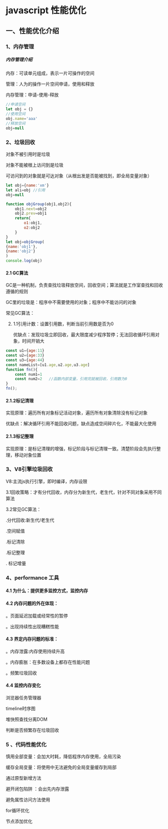 # javascript 性能优化

## 一、性能优化介绍

### 1、内存管理

##### 内存管理介绍

内存：可读单元组成，表示一片可操作的空间

管理：人为的操作一片空间申请，使用和释放

内存管理：申请-使用-释放

```javascript
//申请空间
let obj = {}
//使用空间
obj.name='aaa'
//释放空间
obj=null
```

### 2、垃圾回收

对象不被引用时是垃圾

对象不能被根上访问到是垃圾

可访问到的对象就是可达对象（从根出发是否能被找到，即全局变量对象）

```javascript
let obj={name:'xm'}
let ali=obj //引用
obj=null 
```

``` javascript
function objGroup(obj1,obj2){
    obj1.next=obj2
    obj2.prev=obj1
    return{
        o1:obj1,
        o2:obj2
    }
}
let obj=objGroup(
{name:'obj1'},
{name:'obj2'}
)
console.log(obj)
```

#### 2.1 GC算法

GC是一种机制，负责查找垃圾释放空间，回收空间；算法就是工作室查找和回收遵循的规则

GC里的垃圾是：程序中不需要使用的对象；程序中不能访问的对象

常见GC算法：

2. 1.1引用计数：设置引用数，判断当前引用数是否为0

   优缺点：发现垃圾立即回收，最大限度减少程序暂停；无法回收循环引用对象，时间开销大

``` javascript
const u1={age:11}
const u2={age:33}
const u3={age:44}
const nameList=[u1.age,u2.age,u3.age]
function fn(){
    const num1=1
    const num2=2   //函数内部变量，引用完就被回收，引用数为0
}
fn();
```

#### 2.1.2标记清理

实现原理：遍历所有对象标记活动对象，遍历所有对象清除没有标记对象

优缺点：解决循环引用不能回收问题，缺点造成空间碎片化，不能最大化使用

#### 2.1.3标记整理

实现原理：是标记清理的增强，标记阶段与标记清理一致。清楚阶段会先执行整理，移动对象位置

### 3、V8引擎垃圾回收

V8:主流js执行引擎，即时编译，内存设限

3.1回收策略：才有分代回收，内存分为新生代，老生代，针对不同对象采用不同算法

3.2常见GC算法：

.分代回收:新生代/老生代

.空间赋值

.标记清除

.标记整理

. 标记增量

### 4、performance 工具

#### 4.1 为什么：提供更多监控方式，监控内存

#### 4.2 内存问题的外在体现：

。页面延迟加载或经常性的暂停

。出现持续性出现糟糕性能

#### 4.3 界定内存问题的标准：

。内存泄露:内存使用持续升高

。内存膨胀：在多数设备上都存在性能问题

。频繁垃圾回收

#### 4.4 监控内存变化

浏览器任务管理器

timeline时序图

堆快照查找分离DOM

判断是否频繁存在垃圾回收

### 5 、代码性能优化

慎用全部变量：会加大时耗，降低程序内存使用，全局污染

缓存全局变量：将使用中无法避免的全局变量缓存到局部

通过原型新增方法

避开闭包陷阱  ：会出先内存泄露

避免属性访问方法使用

for循环优化

节点添加优化





